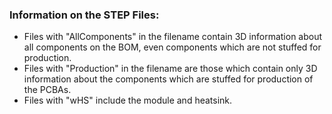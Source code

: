 ### Information on the STEP Files:

* Files with "AllComponents" in the filename contain 3D information about all components on the BOM, even components which are not stuffed for production.
* Files with "Production" in the filename are those which contain only 3D information about the components which are stuffed for production of the PCBAs. 
* Files with "wHS" include the module and heatsink. 




